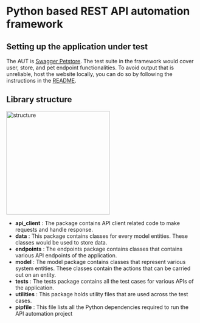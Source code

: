 # Python based REST API automation framework

## Setting up the application under test

The AUT is [Swagger Petstore](https://petstore3.swagger.io). The test suite in the framework would cover user, store, and pet endpoint functionalities. 
To avoid output that is unreliable, host the website locally, you can do so by following the instructions in the [README](https://github.com/swagger-api/swagger-petstore/blob/master/README.md).

## Library structure
<img width="272" alt="structure" src="https://github.com/kapilkanur/python-api-automation-framework/assets/36999492/e654e5e4-1db3-4806-a827-95baa09513d9">


- **api_client** : The package contains API client related code to make requests and handle response.
- **data** : This package contains classes for every model entities. These classes would be used to store data.
- **endpoints** : The endpoints package contains classes that contains various API endpoints of the application.
- **model** : The model package contains classes that represent various system entities. These classes contain the actions that can be carried out on an entity.
- **tests** : The tests package contains all the test cases for various APIs of the application.
- **utilities** : This package holds utility files that are used across the test cases.
- **pipfile** : This file lists all the Python dependencies required to run the API automation project
